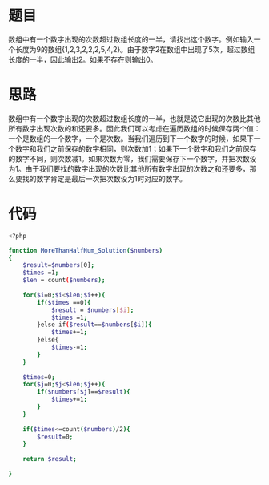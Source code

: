 # 题目
数组中有一个数字出现的次数超过数组长度的一半，请找出这个数字。例如输入一个长度为9的数组{1,2,3,2,2,2,5,4,2}。由于数字2在数组中出现了5次，超过数组长度的一半，因此输出2。如果不存在则输出0。

# 思路
数组中有一个数字出现的次数超过数组长度的一半，也就是说它出现的次数比其他所有数字出现次数的和还要多。因此我们可以考虑在遍历数组的时候保存两个值：一个是数组的一个数字，一个是次数。当我们遍历到下一个数字的时候，如果下一个数字和我们之前保存的数字相同，则次数加1；如果下一个数字和我们之前保存的数字不同，则次数减1。如果次数为零，我们需要保存下一个数字，并把次数设为1。由于我们要找的数字出现的次数比其他所有数字出现的次数之和还要多，那么要找的数字肯定是最后一次把次数设为1时对应的数字。

# 代码

```bash
<?php

function MoreThanHalfNum_Solution($numbers)
{
    $result=$numbers[0];
    $times =1;
    $len = count($numbers);
    
    for($i=0;$i<$len;$i++){
        if($times ==0){
            $result = $numbers[$i];
            $times =1;
        }else if($result==$numbers[$i]){
            $times+=1;
        }else{
            $times-=1;
        }
    }
    
    $times=0;
    for($j=0;$j<$len;$j++){
        if($numbers[$j]==$result){
            $times+=1;
        }
    }
     
    if($times<=count($numbers)/2){
        $result=0;
    }
    
    return $result;
  
}
```